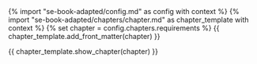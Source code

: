 <frontmatter>
{% import "se-book-adapted/config.md" as config with context %}
{% import "se-book-adapted/chapters/chapter.md" as chapter_template with context %}
{% set chapter = config.chapters.requirements %}
{{ chapter_template.add_front_matter(chapter) }}
</frontmatter>

{{ chapter_template.show_chapter(chapter) }}